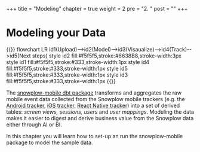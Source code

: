 +++
title = "Modeling"
chapter = true
weight = 2
pre = "2. "
post = ""
+++

# Modeling your Data

{{<mermaid>}}
flowchart LR
    id1(Upload)-->id2(Model)-->id3(Visaualize)-->id4(Track)-->id5(Next steps)
    style id2 fill:#f5f5f5,stroke:#6638B8,stroke-width:3px
    style id1 fill:#f5f5f5,stroke:#333,stroke-width:1px
    style id4 fill:#f5f5f5,stroke:#333,stroke-width:1px
    style id5 fill:#f5f5f5,stroke:#333,stroke-width:1px
    style id3 fill:#f5f5f5,stroke:#333,stroke-width:1px
{{</mermaid >}}

The [snowplow-mobile dbt package](https://hub.getdbt.com/snowplow/snowplow_mobile/latest/) transforms and aggregates the raw mobile event data collected from the Snowplow mobile trackers (e.g. the [Android tracker](https://github.com/snowplow/snowplow-android-tracker), [iOS tracker](https://github.com/snowplow/snowplow-objc-tracker), [React Native tracker](https://github.com/snowplow/snowplow-react-native-tracker)) into a set of derived tables: *screen views, sessions, users* and *user mappings*. Modeling the data makes it easier to digest and derive business value from the Snowplow data either through AI or BI.

In this chapter you will learn how to set-up an run the snowplow-mobile package to model the sample data.
